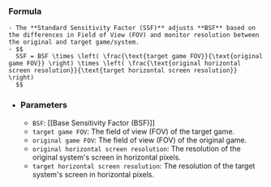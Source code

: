 ### Formula
	- The **Standard Sensitivity Factor (SSF)** adjusts **BSF** based on the differences in Field of View (FOV) and monitor resolution between the original and target game/system.
	- $$
	  SSF = BSF \times \left( \frac{\text{target game FOV}}{\text{original game FOV}} \right) \times \left( \frac{\text{original horizontal screen resolution}}{\text{target horizontal screen resolution}} \right)
	  $$
- ### Parameters
	- `BSF`: [[Base Sensitivity Factor (BSF)]]
	- `target game FOV`: The field of view (FOV) of the target game.
	- `original game FOV`: The field of view (FOV) of the original game.
	- `original horizontal screen resolution`: The resolution of the original system's screen in horizontal pixels.
	- `target horizontal screen resolution`: The resolution of the target system's screen in horizontal pixels.